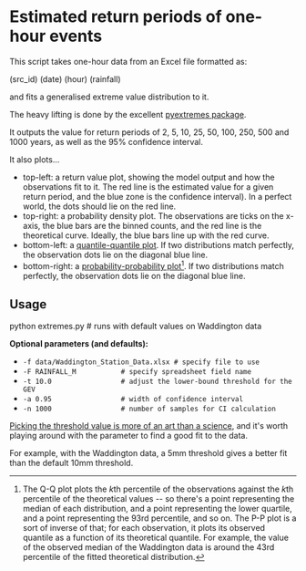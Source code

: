 # Estimated return periods of one-hour events

This script takes one-hour data from an Excel file formatted as:

  (src_id) (date) (hour) (rainfall)

and fits a generalised extreme value distribution to it.

The heavy lifting is done by the excellent [pyextremes package](https://georgebv.github.io/pyextremes/).

It outputs the value for return periods of 2, 5, 10, 25, 50, 100, 250, 500 and 1000 years, as well as the 95% confidence interval.

It also plots...
  * top-left: a return value plot, showing the model output and how the observations fit to it. The red line is the estimated value for a given return period, and the blue zone is the confidence interval). In a perfect world, the dots should lie on the red line.
  * top-right: a probability density plot. The observations are ticks on the x-axis, the blue bars are the binned counts, and the red line is the theoretical curve. Ideally, the blue bars line up with the red curve.
  * bottom-left: a [quantile-quantile plot](https://en.wikipedia.org/wiki/Q%E2%80%93Q_plot). If two distributions match perfectly, the observation dots lie on the diagonal blue line.
  * bottom-right: a [probability-probability plot](https://en.wikipedia.org/wiki/P%E2%80%93P_plot)[^0]. If two distributions match perfectly, the observation dots lie on the diagonal blue line.

[^0]: The Q-Q plot plots the $k$th percentile of the observations against the $k$th percentile of the theoretical values -- so there's a point representing the median of each distribution, and a point representing the lower quartile, and a point representing the 93rd percentile, and so on. The P-P plot is a sort of inverse of that; for each observation, it plots its observed quantile as a function of its theoretical quantile. For example, the value of the observed median of the Waddington data is around the 43rd percentile of the fitted theoretical distribution.

## Usage

  python extremes.py # runs with default values on Waddington data

**Optional parameters (and defaults):**

*  `-f data/Waddington_Station_Data.xlsx # specify file to use`
*  `-F RAINFALL_M           # specify spreadsheet field name`
*  `-t 10.0                 # adjust the lower-bound threshold for the GEV`
*  `-a 0.95                 # width of confidence interval`
*  `-n 1000                 # number of samples for CI calculation`

[Picking the threshold value is more of an art than a science](https://georgebv.github.io/pyextremes/user-guide/5-threshold-selection/), and it's worth playing around with the parameter to find a good fit to the data.

For example, with the Waddington data, a 5mm threshold gives a better fit than the default 10mm threshold.
